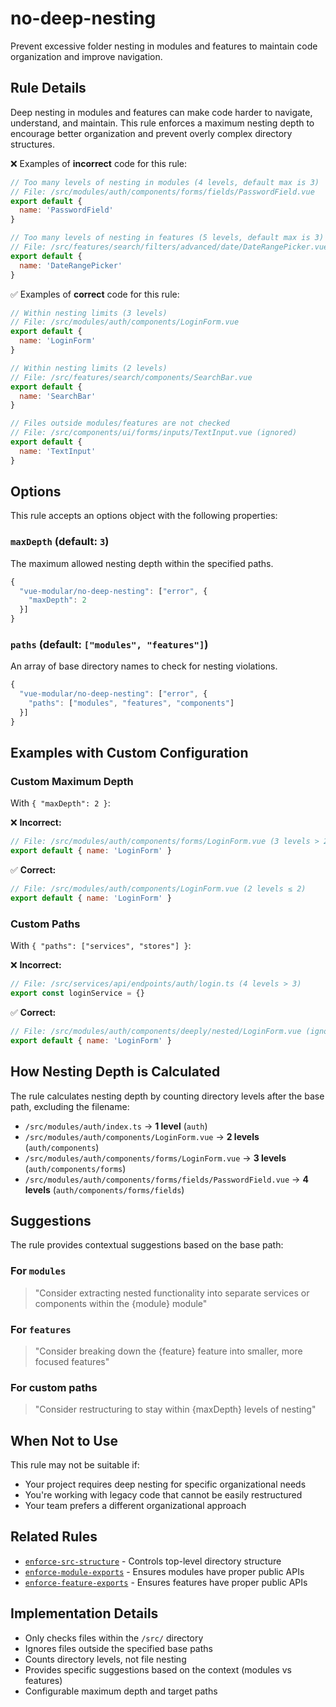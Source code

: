 # no-deep-nesting

Prevent excessive folder nesting in modules and features to maintain code organization and improve navigation.

## Rule Details

Deep nesting in modules and features can make code harder to navigate, understand, and maintain. This rule enforces a maximum nesting depth to encourage better organization and prevent overly complex directory structures.

❌ Examples of **incorrect** code for this rule:

```javascript
// Too many levels of nesting in modules (4 levels, default max is 3)
// File: /src/modules/auth/components/forms/fields/PasswordField.vue
export default {
  name: 'PasswordField'
}

// Too many levels of nesting in features (5 levels, default max is 3)
// File: /src/features/search/filters/advanced/date/DateRangePicker.vue
export default {
  name: 'DateRangePicker'
}
```

✅ Examples of **correct** code for this rule:

```javascript
// Within nesting limits (3 levels)
// File: /src/modules/auth/components/LoginForm.vue
export default {
  name: 'LoginForm'
}

// Within nesting limits (2 levels)
// File: /src/features/search/components/SearchBar.vue
export default {
  name: 'SearchBar'
}

// Files outside modules/features are not checked
// File: /src/components/ui/forms/inputs/TextInput.vue (ignored)
export default {
  name: 'TextInput'
}
```

## Options

This rule accepts an options object with the following properties:

### `maxDepth` (default: `3`)

The maximum allowed nesting depth within the specified paths.

```javascript
{
  "vue-modular/no-deep-nesting": ["error", {
    "maxDepth": 2
  }]
}
```

### `paths` (default: `["modules", "features"]`)

An array of base directory names to check for nesting violations.

```javascript
{
  "vue-modular/no-deep-nesting": ["error", {
    "paths": ["modules", "features", "components"]
  }]
}
```

## Examples with Custom Configuration

### Custom Maximum Depth

With `{ "maxDepth": 2 }`:

❌ **Incorrect:**

```javascript
// File: /src/modules/auth/components/forms/LoginForm.vue (3 levels > 2)
export default { name: 'LoginForm' }
```

✅ **Correct:**

```javascript
// File: /src/modules/auth/components/LoginForm.vue (2 levels ≤ 2)
export default { name: 'LoginForm' }
```

### Custom Paths

With `{ "paths": ["services", "stores"] }`:

❌ **Incorrect:**

```javascript
// File: /src/services/api/endpoints/auth/login.ts (4 levels > 3)
export const loginService = {}
```

✅ **Correct:**

```javascript
// File: /src/modules/auth/components/deeply/nested/LoginForm.vue (ignored - not in services/stores)
export default { name: 'LoginForm' }
```

## How Nesting Depth is Calculated

The rule calculates nesting depth by counting directory levels after the base path, excluding the filename:

- `/src/modules/auth/index.ts` → **1 level** (`auth`)
- `/src/modules/auth/components/LoginForm.vue` → **2 levels** (`auth/components`)
- `/src/modules/auth/components/forms/LoginForm.vue` → **3 levels** (`auth/components/forms`)
- `/src/modules/auth/components/forms/fields/PasswordField.vue` → **4 levels** (`auth/components/forms/fields`)

## Suggestions

The rule provides contextual suggestions based on the base path:

### For `modules`

> "Consider extracting nested functionality into separate services or components within the {module} module"

### For `features`

> "Consider breaking down the {feature} feature into smaller, more focused features"

### For custom paths

> "Consider restructuring to stay within {maxDepth} levels of nesting"

## When Not to Use

This rule may not be suitable if:

- Your project requires deep nesting for specific organizational needs
- You're working with legacy code that cannot be easily restructured
- Your team prefers a different organizational approach

## Related Rules

- [`enforce-src-structure`](./enforce-src-structure.md) - Controls top-level directory structure
- [`enforce-module-exports`](./enforce-module-exports.md) - Ensures modules have proper public APIs
- [`enforce-feature-exports`](./enforce-feature-exports.md) - Ensures features have proper public APIs

## Implementation Details

- Only checks files within the `/src/` directory
- Ignores files outside the specified base paths
- Counts directory levels, not file nesting
- Provides specific suggestions based on the context (modules vs features)
- Configurable maximum depth and target paths
